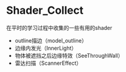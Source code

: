 # Shader_Collect
在平时的学习过程中收集的一些有用的shader

- outline描边（model_outline）
- 边缘内发光（InnerLight）
- 物体被遮挡之后边缘特效（SeeThroughWall）
- 雷达扫描（ScannerEffect）
